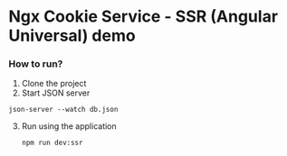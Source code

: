 # Ngx Cookie Service - SSR (Angular Universal) demo

### How to run?
1. Clone the project 
2. Start JSON server
  ```shell
  json-server --watch db.json
  ```
3. Run using the application

   ```
   npm run dev:ssr

   ```
